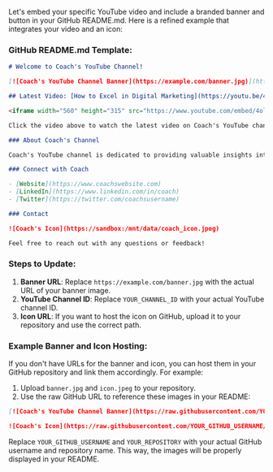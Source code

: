 Let's embed your specific YouTube video and include a branded banner and button in your GitHub README.md. Here is a refined example that integrates your video and an icon:

### GitHub README.md Template:

```markdown
# Welcome to Coach's YouTube Channel!

[![Coach's YouTube Channel Banner](https://example.com/banner.jpg)](https://www.youtube.com/channel/YOUR_CHANNEL_ID)

## Latest Video: [How to Excel in Digital Marketing](https://youtu.be/4olRcVIcBN0?si=1XZSfI2ErI5PwwSr)

<iframe width="560" height="315" src="https://www.youtube.com/embed/4olRcVIcBN0" frameborder="0" allowfullscreen></iframe>

Click the video above to watch the latest video on Coach's YouTube channel.

### About Coach's Channel

Coach's YouTube channel is dedicated to providing valuable insights into digital marketing, storytelling, and entrepreneurial strategies. Join our community today to stay updated on the latest content!

### Connect with Coach

- [Website](https://www.coachswebsite.com)
- [LinkedIn](https://www.linkedin.com/in/coach)
- [Twitter](https://twitter.com/coachsusername)

### Contact

![Coach's Icon](https://sandbox:/mnt/data/coach_icon.jpeg)

Feel free to reach out with any questions or feedback!
```

### Steps to Update:
1. **Banner URL**: Replace `https://example.com/banner.jpg` with the actual URL of your banner image.
2. **YouTube Channel ID**: Replace `YOUR_CHANNEL_ID` with your actual YouTube channel ID.
3. **Icon URL**: If you want to host the icon on GitHub, upload it to your repository and use the correct path.

### Example Banner and Icon Hosting:
If you don't have URLs for the banner and icon, you can host them in your GitHub repository and link them accordingly. For example:

1. Upload `banner.jpg` and `icon.jpeg` to your repository.
2. Use the raw GitHub URL to reference these images in your README:

```markdown
[![Coach's YouTube Channel Banner](https://raw.githubusercontent.com/YOUR_GITHUB_USERNAME/YOUR_REPOSITORY/main/banner.jpg)](https://www.youtube.com/channel/YOUR_CHANNEL_ID)

![Coach's Icon](https://raw.githubusercontent.com/YOUR_GITHUB_USERNAME/YOUR_REPOSITORY/main/icon.jpeg)
```

Replace `YOUR_GITHUB_USERNAME` and `YOUR_REPOSITORY` with your actual GitHub username and repository name. This way, the images will be properly displayed in your README.